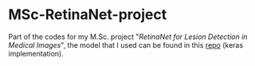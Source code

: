 # MSc-RetinaNet-project
 Part of the codes for my M.Sc. project "*RetinaNet for Lesion Detection in Medical Images*", the model that I used can be found in this [repo](https://github.com/fizyr/keras-retinanet) (keras implementation).


